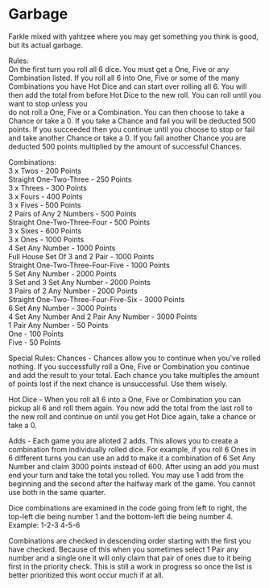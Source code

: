# Garbage
Farkle mixed with yahtzee where you may get something you think is good, but its actual garbage.

Rules:<br>
On the first turn you roll all 6 dice.
You must get a One, Five or any Combination listed.
If you roll all 6 into One, Five or some of the many Combinations you have Hot Dice and can start over rolling all 6.
You will then add the total from before Hot Dice to the new roll. You can roll until you want to stop unless you<br>
do not roll a One, Five or a Combination. You can then choose to take a Chance or take a 0. If you take a Chance and fail you will be
deducted 500 points. If you succeeded then you continue until you choose to stop or fail and take another Chance or take a 0.
If you fail another Chance you are deducted 500 points multiplied by the amount of successful Chances.

Combinations:<br>
3 x Twos - 200 Points<br>
Straight One-Two-Three - 250 Points<br>
3 x Threes - 300 Points<br>
3 x Fours - 400 Points<br>
3 x Fives - 500 Points<br>
2 Pairs of Any 2 Numbers - 500 Points<br>
Straight One-Two-Three-Four - 500 Points<br>
3 x Sixes - 600 Points<br>
3 x Ones - 1000 Points<br>
4 Set Any Number - 1000 Points<br>
Full House Set Of 3 and 2 Pair - 1000 Points<br>
Straight One-Two-Three-Four-Five - 1000 Points<br>
5 Set Any Number - 2000 Points<br>
3 Set and 3 Set Any Number - 2000 Points<br>
3 Pairs of 2 Any Number - 2000 Points<br>
Straight One-Two-Three-Four-Five-Six - 3000 Points<br>
6 Set Any Number - 3000 Points<br>
4 Set Any Number And 2 Pair Any Number - 3000 Points<br>
1 Pair Any Number - 50 Points<br>
One - 100 Points<br>
Five - 50 Points<br>

Special Rules:
Chances - Chances allow you to continue when you've rolled nothing. If you successfully roll a One, Five or Combination you continue 
and add the result to your total. Each chance you take multiples the amount of points lost if the next chance is unsuccessful. Use them
wisely.

Hot Dice - When you roll all 6 into a One, Five or Combination you can pickup all 6 and roll them again. You now add the total from the last
roll to the new roll and continue on until you get Hot Dice again, take a chance or take a 0.

Adds - Each game you are alloted 2 adds. This allows you to create a combination from individually rolled dice. For example, if you roll 
6 Ones in 6 different turns you can use an add to make it a combination of 6 Set Any Number and claim 3000 points instead of 600. After 
using an add you must end your turn and take the total you rolled. You may use 1 add from the beginning and the second after the halfway
mark of the game. You cannot use both in the same quarter.

Dice combinations are examined in the code going from left to right, the top-left die being number 1 and the bottom-left die being number 4.
Example: 
1-2-3
4-5-6

Combinations are checked in descending order starting with the first you have checked. Because of this when you sometimes select 1 Pair any
number and a single one it will only claim that pair of ones due to it being first in the priority check. This is still a work in progress
so once the list is better prioritized this wont occur much if at all.